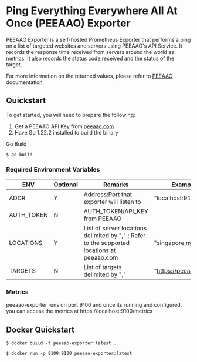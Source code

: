 # Ping Everything Everywhere All At Once (PEEAAO) Exporter

PEEAAO Exporter is a self-hosted Prometheus Exporter that performs a ping on a list of targeted websites and servers using PEEAAO's API Service. It records the response time received from servers around the world as metrics. It also records the status code received and the status of the target.

For more information on the returned values, please refer to [PEEAAO](https://peeaao.com) documentation.

## Quickstart

To get started, you will need to prepare the following:

1. Get a PEEAAO API Key from [peeaao.com](https://peeaao.com)
2. Have Go 1.22.2 installed to build the binary

Go Build

```
$ go build
```

### Required Environment Variables

| ENV | Optional | Remarks | Example |
| - | - | - | - |
| ADDR | Y | Address:Port that exporter will listen to | "localhost:9100"
| AUTH_TOKEN | N | AUTH_TOKEN/API_KEY from PEEAAO | |
| LOCATIONS | Y | List of server locations delimited by "," ; Refer to the supported locations at peeaao.com | "singapore,nyc" |
| TARGETS | N | List of targets delimited by "," | "https://peeaao.com" |

### Metrics

peeaao-exporter runs on port 9100 and once its running and configured, you can access the metrics at https://localhost:9100/metrics

## Docker Quickstart

```
$ docker build -t peeaao-exporter:latest .
```

```
$ docker run -p 9100:9100 peeaao-exporter:latest
```
